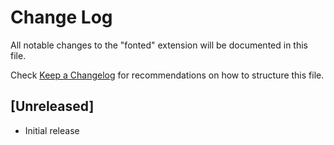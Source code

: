 # Change Log

All notable changes to the "fonted" extension will be documented in this file.

Check [Keep a Changelog](http://keepachangelog.com/) for recommendations on how to structure this file.

## [Unreleased]

- Initial release